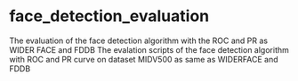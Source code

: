 # face_detection_evaluation
The evaluation of the face detection algorithm with the ROC and PR as WIDER FACE and FDDB
The evalation scripts of the face detection algorithm with ROC and PR curve on dataset MIDV500 as same as WIDERFACE and FDDB
